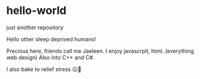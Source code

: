 # hello-world
just another repository

Hello other sleep deprived humans!

Precious here, friends call me Jaeleen. I enjoy javascrpit, html..(everything web design)
Also into C++ and C#.

I also bake to relief stress 😉🧁
